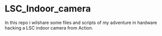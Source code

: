 # LSC_Indoor_camera
In this repo i wilshare some files and scripts of my adventure in hardware hacking a LSC indoor camera from Action. 
